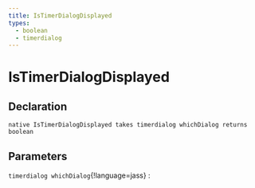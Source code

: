 ```yaml
---
title: IsTimerDialogDisplayed
types:
  - boolean
  - timerdialog
---
```


# IsTimerDialogDisplayed

## Declaration

```jass
native IsTimerDialogDisplayed takes timerdialog whichDialog returns boolean
```

## Parameters
`timerdialog whichDialog`{!language=jass}
: 
